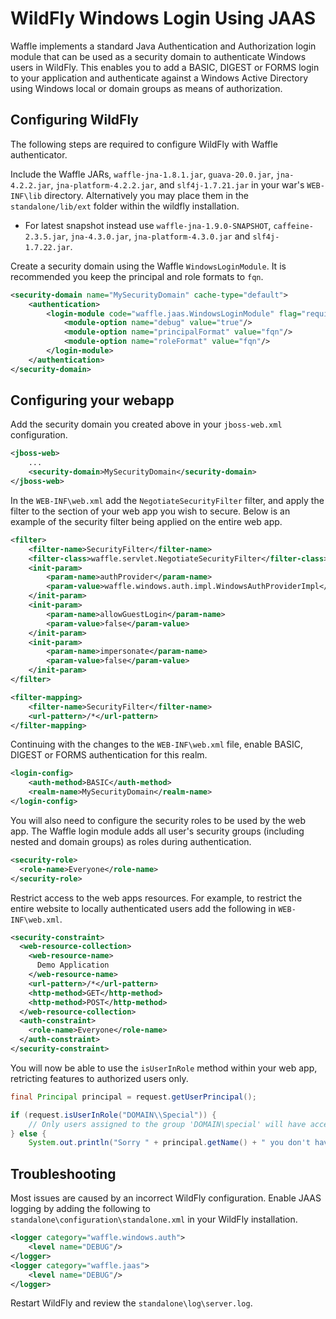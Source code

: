 WildFly Windows Login Using JAAS
================================

Waffle implements a standard Java Authentication and Authorization login module that can be used as a security domain to authenticate Windows users in WildFly. This enables you to add a BASIC, DIGEST or FORMS login to your application and authenticate against a Windows Active Directory using Windows local or domain groups as means of authorization. 

Configuring WildFly
-------------------

The following steps are required to configure WildFly with Waffle authenticator.

Include the Waffle JARs, `waffle-jna-1.8.1.jar`, `guava-20.0.jar`, `jna-4.2.2.jar`, `jna-platform-4.2.2.jar`, and `slf4j-1.7.21.jar` in your war's `WEB-INF\lib` directory. Alternatively you may place them in the `standalone/lib/ext` folder within the wildfly installation.

- For latest snapshot instead use `waffle-jna-1.9.0-SNAPSHOT`, `caffeine-2.3.5.jar`, `jna-4.3.0.jar`, `jna-platform-4.3.0.jar` and `slf4j-1.7.22.jar`.

Create a security domain using the Waffle `WindowsLoginModule`. It is recommended you keep the principal and role formats to `fqn`. 
```xml
<security-domain name="MySecurityDomain" cache-type="default">
    <authentication>
        <login-module code="waffle.jaas.WindowsLoginModule" flag="required">
            <module-option name="debug" value="true"/>
            <module-option name="principalFormat" value="fqn"/>
            <module-option name="roleFormat" value="fqn"/>
        </login-module>
    </authentication>
</security-domain>
```

Configuring your webapp
-----------------------

Add the security domain you created above in your `jboss-web.xml` configuration.
```xml
<jboss-web>
    ...
    <security-domain>MySecurityDomain</security-domain>
</jboss-web>
```

In the `WEB-INF\web.xml` add the `NegotiateSecurityFilter` filter, and apply the filter to the section of your web app you wish to secure. Below is an example of the security filter being applied on the entire web app.
```xml
<filter>
	<filter-name>SecurityFilter</filter-name>
	<filter-class>waffle.servlet.NegotiateSecurityFilter</filter-class>
	<init-param>
		<param-name>authProvider</param-name>
		<param-value>waffle.windows.auth.impl.WindowsAuthProviderImpl</param-value>
	</init-param>
	<init-param>
		<param-name>allowGuestLogin</param-name>
		<param-value>false</param-value>
	</init-param>
	<init-param>
		<param-name>impersonate</param-name>
		<param-value>false</param-value>
	</init-param>
</filter>

<filter-mapping>
	<filter-name>SecurityFilter</filter-name>
	<url-pattern>/*</url-pattern>
</filter-mapping>
```

Continuing with the changes to the `WEB-INF\web.xml` file, enable BASIC, DIGEST or FORMS authentication for this realm.

``` xml
<login-config>
	<auth-method>BASIC</auth-method>
	<realm-name>MySecurityDomain</realm-name>
</login-config>
```

You will also need to configure the security roles to be used by the web app. The Waffle login module adds all user's security groups (including nested and domain groups) as roles during authentication. 

``` xml
<security-role>
  <role-name>Everyone</role-name>
</security-role>
```

Restrict access to the web apps resources. For example, to restrict the entire website to locally authenticated users add the following in `WEB-INF\web.xml`. 

``` xml
<security-constraint>
  <web-resource-collection>
    <web-resource-name>
      Demo Application
    </web-resource-name>
    <url-pattern>/*</url-pattern>
    <http-method>GET</http-method>
    <http-method>POST</http-method>
  </web-resource-collection>
  <auth-constraint>
    <role-name>Everyone</role-name>
  </auth-constraint>
</security-constraint>
```

You will now be able to use the `isUserInRole` method within your web app, retricting features to authorized users only.
```java
final Principal principal = request.getUserPrincipal();

if (request.isUserInRole("DOMAIN\\Special")) {
    // Only users assigned to the group 'DOMAIN\special' will have access to this section;
} else {
	System.out.println("Sorry " + principal.getName() + " you don't have permission.");
```

Troubleshooting
---------------

Most issues are caused by an incorrect WildFly configuration. Enable JAAS logging by adding the following to `standalone\configuration\standalone.xml` in your WildFly installation.

```xml
<logger category="waffle.windows.auth">
	<level name="DEBUG"/>
</logger>
<logger category="waffle.jaas">
	<level name="DEBUG"/>
</logger>
```

Restart WildFly and review the `standalone\log\server.log`.
